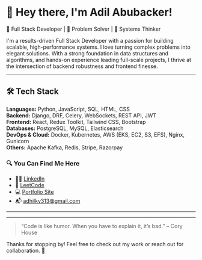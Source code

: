 # 👋 Hey there, I'm Adil Abubacker!

🚀 Full Stack Developer | 🧠 Problem Solver | 🔧 Systems Thinker

I'm a results-driven Full Stack Developer with a passion for building scalable, high-performance systems. I love turning complex problems into elegant solutions. With a strong foundation in data structures and algorithms, and hands-on experience leading full-scale projects, I thrive at the intersection of backend robustness and frontend finesse.

---

## 🛠️ Tech Stack

**Languages:** Python, JavaScript, SQL, HTML, CSS  
**Backend:** Django, DRF, Celery, WebSockets, REST API, JWT  
**Frontend:** React, Redux Toolkit, Tailwind CSS, Bootstrap  
**Databases:** PostgreSQL, MySQL, Elasticsearch  
**DevOps & Cloud:** Docker, Kubernetes, AWS (EKS, EC2, S3, EFS), Nginx, Gunicorn  
**Others:** Apache Kafka, Redis, Stripe, Razorpay


### 🔍 You Can Find Me Here

- 🧑‍💼 [LinkedIn](https://www.linkedin.com/in/adil-abubacker-a63598232)
- 🧠 [LeetCode](https://leetcode.com/adil_28p/)
- 💻 [Portfolio Site](https://www.rentezy.homes)
- 📬 adhilkv313@gmail.com

---



---

> “Code is like humor. When you have to explain it, it’s bad.” – Cory House

Thanks for stopping by! Feel free to check out my work or reach out for collaboration. 🌟
